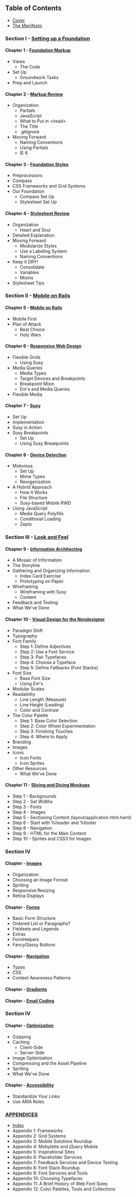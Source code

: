 Table of Contents
-----------------

- [Cover][]
- [The Manifesto][]

### Section I - [Setting up a Foundation][Section I]

#### Chapter 1 - [Foundation Markup][Chapter 1]
  - Views
      - The Code
  - Set Up
      - Groundwork Tasks
  - Prep and Launch

#### Chapter 2 - [Markup Review][Chapter 2]
  - Organization
      - Partials
      - JavaScript
      - What to Put in \<head>
      - The Title
      - .gitignore
  - Moving Forward
      - Naming Conventions
      - Using Partials
      - IE 6

#### Chapter 3 - [Foundation Styles][Chapter 3]
  - Preprocessors
  - Compass
  - CSS Frameworks and Grid Systems
  - Our Foundation
      - Compass Set Up
      - Stylesheet Set Up

#### Chapter 4 - [Stylesheet Review][Chapter 4]
  - Organization
      - Heart and Soul
  - Detailed Explanation
  - Moving Forward
      - Modularize Styles
      - Use a Labeling System
      - Naming Conventions
  - Keep it DRY!
      - Consolidate
      - Variables
      - Mixins
  - Stylesheet Tips

### Section II - [Mobile on Rails][Section II]

#### Chapter 5 - [Mobile on Rails][Chapter 5]
  - Mobile First
  - Plan of Attack
      - Best Choice
      - Holy Wars

#### Chapter 6 - [Responsive Web Design][Chapter 6]
  - Flexible Grids
      - Using Susy
  - Media Queries
      - Media Types
      - Target Devices and Breakpoints
      - Breakpoint Mixin
      - Em's and Media Queries
  - Flexible Media

#### Chapter 7 - [Susy][Chapter 7]
  - Set Up
  - Implementation
  - Susy in Action
  - Susy Breakpoints
      - Set Up
      - Using Susy Breakpoints

#### Chapter 8 - [Device Detection][Chapter 8]
  - Mobvious
      - Set Up
      - Mime Types
      - Reorganization
  - A Hybrid Approach
      - How It Works
      - File Structure
      - Susy-based Mobile RWD
  - Using JavaScript
      - Media Query Polyfills
      - Conditional Loading
      - Zepto

### Section III - [Look and Feel][Section III]

#### Chapter 9 - [Information Architecting][Chapter 9]
  - A Mosaic of Information
  - The Storyline
  - Gathering and Organizing Information
      - Index Card Exercise
      - Prototyping on Paper
  - Wireframing
      - Wireframing with Susy
      - Content
  - Feedback and Testing
  - What We've Done

#### Chapter 10 - [Visual Design for the Nondesigner][Chapter 10]
  - Paradigm Shift
  - Typography
  - Font Family
      - Step 1: Define Adjectives
      - Step 2: Use a Font Service
      - Step 3: Pair Typefaces
      - Step 4: Choose a Typeface
      - Step 5: Define Fallbacks (Font Stacks)
  - Font Size
      - Base Font Size
      - Using Em's
  - Modular Scales
  - Readability
      - Line Length (Measure)
      - Line Height (Leading)
      - Color and Contrast
  - The Color Palette
      - Step 1: Base Color Selection
      - Step 2: Color Wheel Experimentation
      - Step 3: Finishing Touches
      - Step 4: Where to Apply
  - Branding
  - Images
  - Icons
      - Icon Fonts
      - Icon Sprites
  - Other Resources
      - What We've Done

#### Chapter 11 - [Slicing and Dicing Mockups][Chapter 11]
  - Step 1 - Backgrounds
  - Step 2 - Set Widths
  - Step 3 - Fonts
  - Step 4 - Images
  - Step 5 - Sectioning Content (layout/application.html.haml)
  - Step 6 - Start with %header and %footer
  - Step 8 - Navigation
  - Step 9 - HTML for the Main Content
  - Step 10 - Sprites and CSS3 for Images

### Section IV

#### Chapter - [Images][]
  - Organization
  - Choosing an Image Format
  - Spriting
  - Responsive Resizing
  - Retina Displays

#### Chapter - [Forms][]
  - Basic Form Structure
  - Ordered List or Paragraphs?
  - Fieldsets and Legends
  - Extras
  - FormHelpers
  - Fancy/Sassy Buttons

#### Chapter - [Navigation][]
  - Types
  - CSS
  - Context Awareness Patterns

#### Chapter - [Gradients][]

#### Chapter - [Email Coding][]

### Section IV

#### Chapter - [Optimization][]
  - Gzipping
  - Caching
      - Client-Side
      - Server-Side
  - Image Optimization
  - Compressing and the Asset Pipeline
  - Spriting
  - What We've Done

#### Chapter - [Accessibility][]
  - Standardize Your Links
  - Use ARIA Roles

### [APPENDICES][Appendices]

- [Index][Appendices]
- Appendix 1: Frameworks
- Appendix 2: Grid Systems
- Appendix 3: Mobile Solutions Roundup
- Appendix 4: Mobylette and jQuery Mobile
- Appendix 5: Inspirational Sites
- Appendix 6: Placeholder Services
- Appendix 7: Feedback Services and Device Testing
- Appendix 8: Font Stack Roundup
- Appendix 9: Font Services and Tools
- Appendix 10: Choosing Typefaces
- Appendix 11: A Brief History of Web Font Sizes
- Appendix 12: Color Palettes, Tools and Collections

[Cover]:                https://github.com/maxxiimo/the-front-end-manifesto/blob/master/COVER.md
[The Manifesto]:        https://github.com/maxxiimo/the-front-end-manifesto/blob/master/MANIFESTO.md

[Section I]:            https://github.com/maxxiimo/the-front-end-manifesto/blob/master/section-1.md
[Chapter 1]:            https://github.com/maxxiimo/the-front-end-manifesto/blob/master/chp1-foundation-markup.md
[Chapter 2]:            https://github.com/maxxiimo/the-front-end-manifesto/blob/master/chp2-markup-review.md
[Chapter 3]:            https://github.com/maxxiimo/the-front-end-manifesto/blob/master/chp3-foundation-styles.md
[Chapter 4]:            https://github.com/maxxiimo/the-front-end-manifesto/blob/master/chp4-stylesheet-review.md

[Section II]:           https://github.com/maxxiimo/the-front-end-manifesto/blob/master/section-2.md
[Chapter 5]:            https://github.com/maxxiimo/the-front-end-manifesto/blob/master/chp5-mobile-foundation.md
[Chapter 6]:            https://github.com/maxxiimo/the-front-end-manifesto/blob/master/chp6-responsive-web-design.md
[Chapter 7]:            https://github.com/maxxiimo/the-front-end-manifesto/blob/master/chp7-susy.md
[Chapter 8]:            https://github.com/maxxiimo/the-front-end-manifesto/blob/master/chp8-device-detection.md

[Section III]:          https://github.com/maxxiimo/the-front-end-manifesto/blob/master/section-3.md
[Chapter 9]:            https://github.com/maxxiimo/the-front-end-manifesto/blob/master/chp9-information-architecting.md
[Chapter 10]:           https://github.com/maxxiimo/the-front-end-manifesto/blob/master/chp10-visual-design-for-the-nondesigner.md
[Chapter 11]:           https://github.com/maxxiimo/the-front-end-manifesto/blob/master/chp11-slicing-and-dicing-mockups.md

[Images]:               https://github.com/maxxiimo/the-front-end-manifesto/blob/master/images.md
[Forms]:                https://github.com/maxxiimo/the-front-end-manifesto/blob/master/forms.md
[Navigation]:           https://github.com/maxxiimo/the-front-end-manifesto/blob/master/navigation.md
[Gradients]:            https://github.com/maxxiimo/the-front-end-manifesto/blob/master/gradients.md
[Email Coding]:         https://github.com/maxxiimo/the-front-end-manifesto/blob/master/email-coding.md
[Refactoring]:          https://github.com/maxxiimo/the-front-end-manifesto/blob/master/refactoring.md
[Optimization]:         https://github.com/maxxiimo/the-front-end-manifesto/blob/master/optimization.md
[Accessibility]:        https://github.com/maxxiimo/the-front-end-manifesto/blob/master/accessibility.md
[Search Engine Optimization]: https://github.com/maxxiimo/the-front-end-manifesto/blob/master/search-engine-optimization.md
[Style Guides]:         https://github.com/maxxiimo/the-front-end-manifesto/blob/master/style-guides.md

[Appendices]:           https://github.com/maxxiimo/the-front-end-manifesto/blob/master/appendices.md

